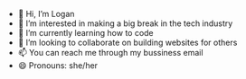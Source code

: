 - 👋 Hi, I’m Logan
- 👀 I’m interested in making a big break in the tech industry
- 🌱 I’m currently learning how to code
- 💞️ I’m looking to collaborate on building websites for others
- 📫 You can reach me through my bussiness email
- 😄 Pronouns: she/her


<!---
LOLO-frontend/LOLO-frontend is a ✨ special ✨ repository because its `README.md` (this file) appears on your GitHub profile.
You can click the Preview link to take a look at your changes.
--->
